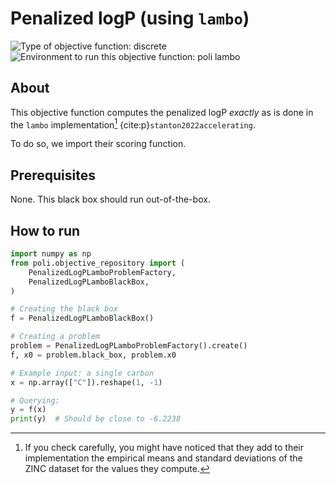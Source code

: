 # Penalized logP (using `lambo`)

![Type of objective function: discrete](https://img.shields.io/badge/Type-discrete_inputs-blue)
![Environment to run this objective function: poli lambo](https://img.shields.io/badge/Environment-poli____lambo-teal
)

## About

This objective function computes the penalized logP _exactly_ as is done in the `lambo` implementation[^1] {cite:p}`stanton2022accelerating`.

[^1]: If you check carefully, you might have noticed that they add to their implementation the empirical means and standard deviations of the ZINC dataset for the values they compute.

To do so, we import their scoring function.

## Prerequisites

None. This black box should run out-of-the-box.


## How to run

```python
import numpy as np
from poli.objective_repository import (
    PenalizedLogPLamboProblemFactory,
    PenalizedLogPLamboBlackBox,
)

# Creating the black box
f = PenalizedLogPLamboBlackBox()

# Creating a problem
problem = PenalizedLogPLamboProblemFactory().create()
f, x0 = problem.black_box, problem.x0

# Example input: a single carbon
x = np.array(["C"]).reshape(1, -1)

# Querying:
y = f(x)
print(y)  # Should be close to -6.2238
```
